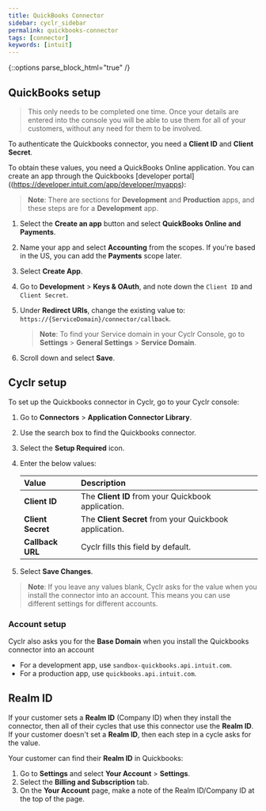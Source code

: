 ```yaml
---
title: QuickBooks Connector
sidebar: cyclr_sidebar
permalink: quickbooks-connector
tags: [connector]
keywords: [intuit]
---
```

{::options parse_block_html="true" /}
<section class="card">

## QuickBooks setup 

> This only needs to be completed one time.  Once your details are entered into the console you will be able to use them for all of your customers, without any need for them to be involved.

To authenticate the Quickbooks connector, you need a **Client ID** and **Client Secret**.

To obtain these values, you need a QuickBooks Online application. You can create an app through the Quickbooks [developer portal]((https://developer.intuit.com/app/developer/myapps):

> **Note**: There are sections for **Development** and **Production** apps, and these steps are for a **Development** app.

1. Select the **Create an app** button and select **QuickBooks Online and Payments**.
2. Name your app and select **Accounting** from the scopes.  If you're based in the US, you can add the **Payments** scope later.
3. Select **Create App**.
4. Go to **Development** > **Keys & OAuth**, and note down the `Client ID` and `Client Secret`.
5. Under **Redirect URIs**, change the existing value to: `https://{ServiceDomain}/connector/callback`.

    > **Note**: To find your Service domain in your Cyclr Console, go to **Settings** > **General Settings** > **Service Domain**.

6. Scroll down and select **Save**.

</section>
<section class="card">

## Cyclr setup

To set up the Quickbooks connector in Cyclr, go to your Cyclr console:

1. Go to **Connectors** > **Application Connector Library**.

2. Use the search box to find the Quickbooks connector.

3. Select the **Setup Required** icon.

4. Enter the below values:

   | Value              | Description                                 |
   | :----------------- | :------------------------------------------ |
   | **Client ID**   | The **Client ID** from your Quickbook application. |
   | **Client Secret**   | The **Client Secret** from your Quickbook application.                               |
   | **Callback URL**| Cyclr fills this field by default.           |

5. Select **Save Changes**.

> **Note**: If you leave any values blank, Cyclr asks for the value when you install the connector into an account. This means you can use different settings for different accounts.

### Account setup

Cyclr also asks you for the **Base Domain** when you install the Quickbooks connector into an account

* For a development app, use `sandbox-quickbooks.api.intuit.com`.
* For a production app, use `quickbooks.api.intuit.com`.

</section>
<section class="card">
    
## Realm ID

If your customer sets a **Realm ID** (Company ID) when they install the connector, then all of their cycles that use this connector use the **Realm ID**.  If your customer doesn't set a **Realm ID**, then each step in a cycle asks for the value.

Your customer can find their **Realm ID** in Quickbooks:

1. Go to **Settings** and select **Your Account** > **Settings**.
2. Select the **Billing and Subscription** tab.
3. On the **Your Account** page, make a note of the Realm ID/Company ID at the top of the page.

</section>
